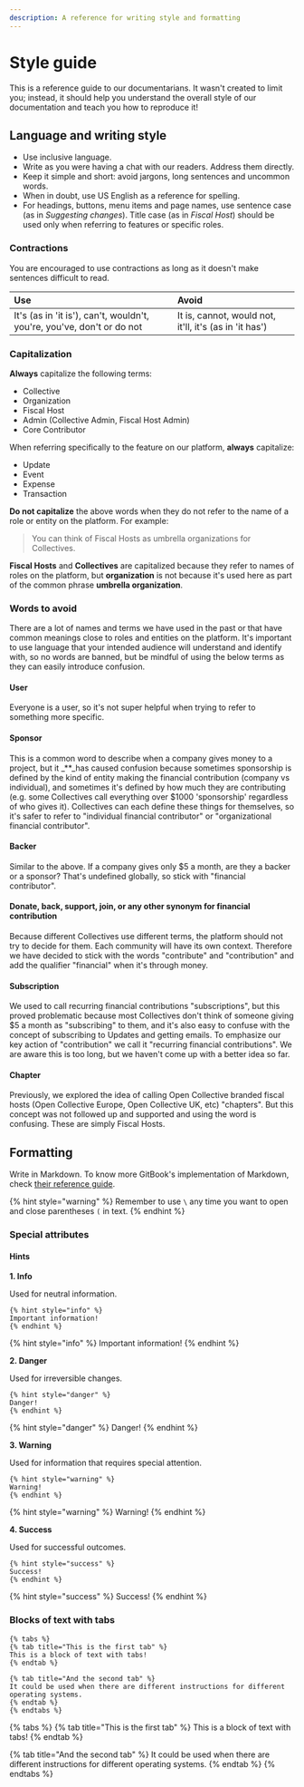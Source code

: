 ```yaml
---
description: A reference for writing style and formatting
---
```


# Style guide

This is a reference guide to our documentarians. It wasn't created to limit you; instead, it should help you understand the overall style of our documentation and teach you how to reproduce it!

## Language and writing style

* Use inclusive language.
* Write as you were having a chat with our readers. Address them directly.
* Keep it simple and short: avoid jargons, long sentences and uncommon words.
* When in doubt, use US English as a reference for spelling.
* For headings, buttons, menu items and page names, use sentence case \(as in _Suggesting changes_\). Title case \(as in _Fiscal Host_\) should be used only when referring to features or specific roles.

### Contractions

You are encouraged to use contractions as long as it doesn't make sentences difficult to read.

| Use | Avoid |
| :--- | :--- |
| It's \(as in 'it is'\), can't, wouldn't, you're, you've, don't or do not | It is, cannot, would not, it'll, it's \(as in 'it has'\) |

### **Capitalization**

**Always** capitalize the following terms:

* Collective
* Organization
* Fiscal Host
* Admin \(Collective Admin, Fiscal Host Admin\)
* Core Contributor

When referring specifically to the feature on our platform, **always** capitalize:

* Update
* Event
* Expense
* Transaction

**Do not capitalize** the above words when they do not refer to the name of a role or entity on the platform. For example:

> You can think of Fiscal Hosts as umbrella organizations for Collectives.

**Fiscal Hosts** and **Collectives** are capitalized because they refer to names of roles on the platform, but **organization** is not because it's used here as part of the common phrase **umbrella organization**.

### **Words to avoid**

There are a lot of names and terms we have used in the past or that have common meanings close to roles and entities on the platform. It's important to use language that your intended audience will understand and identify with, so no words are banned, but be mindful of using the below terms as they can easily introduce confusion.

#### **User**

Everyone is a user, so it's not super helpful when trying to refer to something more specific.

#### **Sponsor**

This is a common word to describe when a company gives money to a project, but it \_\*\*\_has caused confusion because sometimes sponsorship is defined by the kind of entity making the financial contribution \(company vs individual\), and sometimes it's defined by how much they are contributing \(e.g. some Collectives call everything over $1000 'sponsorship' regardless of who gives it\). Collectives can each define these things for themselves, so it's safer to refer to "individual financial contributor" or "organizational financial contributor".

#### **Backer**

Similar to the above. If a company gives only $5 a month, are they a backer or a sponsor? That's undefined globally, so stick with "financial contributor".

#### **Donate, back, support, join, or any other synonym for financial contribution**

Because different Collectives use different terms, the platform should not try to decide for them. Each community will have its own context. Therefore we have decided to stick with the words "contribute" and "contribution" and add the qualifier "financial" when it's through money.

#### **Subscription**

We used to call recurring financial contributions "subscriptions", but this proved problematic because most Collectives don't think of someone giving $5 a month as "subscribing" to them, and it's also easy to confuse with the concept of subscribing to Updates and getting emails. To emphasize our key action of "contribution" we call it "recurring financial contributions". We are aware this is too long, but we haven't come up with a better idea so far.

#### **Chapter**

Previously, we explored the idea of calling Open Collective branded fiscal hosts \(Open Collective Europe, Open Collective UK, etc\) "chapters". But this concept was not followed up and supported and using the word is confusing. These are simply Fiscal Hosts.

## Formatting

Write in Markdown. To know more GitBook's implementation of Markdown, check [their reference guide](https://docs.gitbook.com/content-editing/markdown).

{% hint style="warning" %}
Remember to use `\` any time you want to open and close parentheses `(` in text.
{% endhint %}

### Special attributes

#### **Hints**

**1. Info**

Used for neutral information.

```text
{% hint style="info" %}
Important information!
{% endhint %}
```

{% hint style="info" %}
Important information!
{% endhint %}

**2. Danger**

Used for irreversible changes.

```text
{% hint style="danger" %}
Danger!
{% endhint %}
```

{% hint style="danger" %}
Danger!
{% endhint %}

**3. Warning**

Used for information that requires special attention.

```text
{% hint style="warning" %}
Warning!
{% endhint %}
```

{% hint style="warning" %}
Warning!
{% endhint %}

**4. Success**

Used for successful outcomes.

```text
{% hint style="success" %}
Success!
{% endhint %}
```

{% hint style="success" %}
Success!
{% endhint %}

### Blocks of text with tabs

```text
{% tabs %}
{% tab title="This is the first tab" %}
This is a block of text with tabs!
{% endtab %}

{% tab title="And the second tab" %}
It could be used when there are different instructions for different operating systems.
{% endtab %}
{% endtabs %}
```

{% tabs %}
{% tab title="This is the first tab" %}
This is a block of text with tabs!
{% endtab %}

{% tab title="And the second tab" %}
It could be used when there are different instructions for different operating systems.
{% endtab %}
{% endtabs %}

